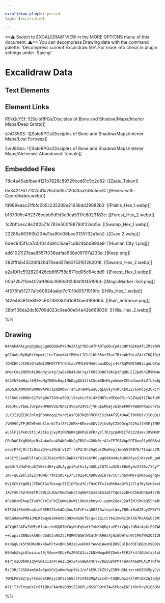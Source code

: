```yaml
---

excalidraw-plugin: parsed
tags: [excalidraw]

---
```

==⚠  Switch to EXCALIDRAW VIEW in the MORE OPTIONS menu of this document. ⚠== You can decompress Drawing data with the command palette: 'Decompress current Excalidraw file'. For more info check in plugin settings under 'Saving'


# Excalidraw Data

## Text Elements
## Element Links
R9kQcYEf: ![[SoloRPGs/Disciples of Bone and Shadow/Maps/Interior Maps/Deep Grotto]]

sihG35SS: ![[SoloRPGs/Disciples of Bone and Shadow/Maps/Interior Maps/Lost Fortress]]

5vrJ8Gdc: ![[SoloRPGs/Disciples of Bone and Shadow/Maps/Interior Maps/Alchemist Abandoned Temple]]

## Embedded Files
78c4a49abfbae4121b7826c89729ced81c9c2d82: [[Zaalu_Token]]

6e342f7677102c41a28cbb05c120d3aa2d8d5ec6: [[Hexes-with-Coordinates.webp]]

fd989eaac21fbfc0b5c235289e2193bdd29982b3: [[Plains_Hex_1.webp]]

b137005c492376ccbb9d9d3e9ea5317c8023183c: [[Forest_Hex_2.webp]]

1d2bffcecc8e21f2a71c782e500f88790f22eb5e: [[Swamp_Hex_1.webp]]

22285a663ff0b204d1ba90d06bee3135732a1eb2: [[Cave 2.webp]]

6de4945f1ca7d01044d91c16ae7cd924bbd893e9: [[Human City 1.png]]

ad61021127eaa8557f036eafaa538e09797a233e: [[Keep.png]]

282fffbb43326fd26d70eed27e63152f61282018: [[Swamp_Hex_2.webp]]

a2a10f1c592620426cb6f6758c871bd05d64cdd9: [[Forest_Hex_1.webp]]

00a72b7ffde407a1f86dc989b612d0df8f45199d: [[MagicMarker-3x3.png]]

4f576fa51277a1c60824aabd7cf019d0571918fe: [[Hills_Hex_1.webp]]

142e4e5913e8fe2c9073928d161d813ae3189d65: [[Ruin_entrance.png]]

38bf136da2dc18709d023c0ee00e64a42b669036: [[Hills_Hex_2.webp]]

%%
## Drawing
```compressed-json
N4KAkARALgngDgUwgLgAQQQDwMYEMA2AlgCYBOuA7hADTgQBuCpAzoQPYB2KqATLZMzYBXUtiRoIACyhQ4zZAHoFAc0JRJQgEYA6bGwC2CgF7N6hbEcK4OCtptbErHALRY8RMpWdx8Q1TdIEfARcZgRmBShcZQUebQBGAAYEmjoghH0EDihmbgBtcDBQMBKIEm4IAGtKgFl9fQAZAA0AaVSSyFhECsJ9aKR+UsxuZwAOeIBObQA2RIAWSem5gHYJ

gGZ4ubnByBgRiYnpmfjlhcT4nmX4tYBWbcLIChJ1bh55m+1RucTRieWb5bLaZAtY7KQIQjKaTceI3UbJA4bG5rRI3CbfHjTMHWZTBbiJMHMKCkNiVBAAYTY+DYpAqxOszDguEC2XapU0uGwlWUJKEHGIlOptIk9I4jOZWSgbMgADNCPh8ABlWB4iSSTkaQLSiBEklkgDqz0kMMJxNJCGVMFV6EEHm1vKhHHCuTQ8TBbCZ2DUe1diQJDwgvP5TuYL

tQHCECsJCAQxG4a2m139HQYTFYnG4sxuYMYLHYHAAcpwxDDpjx4vFRqMQWChHBiLgoLGYadvstEoC3uswYRmAARdJNuNoGUEMJgnnCOAASWIYbyAF0wZphPyAKLBTLZedLgNEDiVbgRqN7thc5toYlCBBguXBWcVaYINZzHgyoGApI8bALXA8UbYJomiotgFyJMQay4H+xCjMQNwINg0zasw7jiKgBQdGAboPFhDy7imhD8lgFS4AAgtqMrkJkD5

oMe+Cmo2QhhhAiD8oRyjatgJJwEekb4IUAC+gzFKU5QSNOlQACpzPqUDLEI2pdGhZR9MoAwBsMaDOG82joh2sxAqM0zAi+YI+qgzhLHEow3G8czTH8hyjDw2YBk8xAvGghzaDclbxGWazrA53xYgGkgQlCUquhW2gbEC1yHB2lzXNiHC4mhyalLq5qCjSdLkGKTIslKy6ctyQYClSeUigV4rFRR8pKiqynqtgmrqSm2UGkaJoBl1FrNRUtrlGCDq

SCGYbYSmHqct6MJ+qNq7EBNvEnp1MbDqgQU3JlkC5umXBoMiyw5mm+ZFhwJaun8iZfL5oUpnWDZDi2cy2dWEy/BcoIBr2A7BC9I5jjeAaTnWs47suS0bhkkqQ3uhGHrRfFgtS56bVeIMpneCA0egayjJoMrXNMDY8MQoHVokEzEIkPBrNgiQxn6CBLLgr6aMZEyJAmyGofkOFTR08R4T2RGaegZGJAAahRVG45tdEMVATEVKxjhpZx3GrfxJRCYU

ImQGJ6ANMsmhQNMNwAPKJIp8DKb0/TahL8TaHMEwuQ5qLGUsyxvK5KbmZZ/6xRcpy2UkCYrGC7meagdzaB2el3OWjkTAHpThZC0JHa7bz/gsKJrMsvy2Q9pQ4tau06maZK5cK6CinVkrahyXJg/y9f5QyRUt7ejWWtaUgaiIHVZbXCCGh5xquqaeoDVaynDXGi1+ONzq9dNnpzb61cVStyNrVlG2vLCyw/Sm+35jClanXmnAXVdvAdh27bF+XkBP

Y2F6oCcb08OnS27skg9n7IOH+o58DjlBryGcc58j4XZNDTccMEGo0RjrVGZ4yQY1INefu95NoQFJggd2b1iZ4GWLTJIWxiATHiKBaYuAEDLGwHQngcwgIwXWAgCYfMCBoQwsLHYuEOiIKNuLEipFEj4AgIJYSv0iEAAUoBrCtmwXAABVeIdtugSEdmpZ2rwjhfG+C+OE/weCYjMiMP2cxdLTA2AcX4ZZ7Ixx6l5I4r9ZiW38rZNYASwRZ0ijfZI8

J06JFuvTbmLlUrpXxHPHKVUG7QFqr3VkpV24VS7jVHuEoMkBjvE1ReFRWrtWQhPKecchYCAnoPJeVIRoBjGgfX+7pt6wHmnvJarSlZ9RPkdPSd8DrxjesM86xY0Kvi+JEhaAYv6A1/uHf8NwdqXC+KA/6CBFmQOgSmMGcD4YphXHyYgMMtw5DQQjA8mDTzo24JjAhCsSI8FwEkChaJMR2UxIBaYMpgRwmwNWeImhaY3GIEsNhdD+HWiESUGpoiSj

iLKJIiQZEdG3nlnjPpnUogq2YurdiWsPQ63kQbRRFRKjSzXAATSEA0AAElbXRDtVJj0gBLU42gOEAIcqcaspxAkBiDvCZYbt2zGXmAAzEJx3HT24N5DYKJz6W18r8OmQSIo51/jFH4SQS7/nppWDVAZK4ZUSXXZJ3dCr5JKgGNu5Ulo5Mbmk21DUFT1NKSPLUFrJ4eLaX1Opg0JDL3tMIR0G9Z4Bhml6Tpu9V7BkjeGFG/Sf4rHTnwAMV8MxoFfB

/VM99CyTPjMCWEvkUS1nrN/Taf8Fi2WRK+NEmzwGbV2VjUoByIZXOOcg2G25u2lH3EjZNR9IBoxwQ8vB7bZTymeRIOYMoAR/NwL5S4yw3mIR+BwqCoLWEynODTVEVx6GjBlOynU/M0BwqwiIkWYixbEGImi0iPA5a4GoorFNuLGIEqyBrDiYIuIksPrrMA+sSiGzKEQm49BSAAClRgAHEKYsp6Gyox0U1iJwWJcAJkSTgcPzSK24CQ1hWKsaiO4v

wL6lFjjPeOcQfijAJtEsjcwyM1PBNnKKqBmPaEBFR/yzl7KJgzpAM1CTA3z2dakvJ9VMmOtOTJpu6S7XYwHsG9AZTR4VPnlU+jnH+qepDY0lezTw3r1DJvUoMad6/zmSmfeSacXHx/gcCs+bs2HV4FscZD9i252Ms5S2ExK3PR/rW2ESx1hXHuARMBAMIHAwnLArtV7kUnPXCg/t6X0E3IkAAQjyHkRUVUABKSjEMRD7L2L0PhwioDYDKVAAAhTg

CBUDWGIKgRU6piBsAoAoGouA5AKGnNkJg7BSCoGG6N0i+A2oZF7FAVApEOT8na91ySGR6sLgXNqcdP9HmFNnXjCAmweCkIQGia4CBT0IG/Nzc+HtYL+XiDBa4zCNi/AhTcGFgicLOARXepFD6n2S1ImsN9H7bnfvxWrP9RLAPaxA2SiDFKJATCMPQSoMF9A1FQ/o9DYIJZA/8m7NjpwOHVl8ZmwOIwVijASKcCVS6IknTcv67yhwlgGQBU4jnKZg

naorK7Zj9lfILBssiG4+aJNoGrv1ZTrr5P2rKh3SqQprXNwKepj1mnh5tR076/T1nanz2MzaUzYa16tM47ZuN9numnN6V+1zm1uZ5r895t4nGvOPzQr8d2BNzicYWRF1sHZ3Z/Fl9XP6LbuBtpS1ONL6EMu9ouUcwdGCQNYPuZeKdTyzt/jeYkD5HsyxSumL8/5/wALAtBaiCFcwoV8MJJe9Cgtb2i1+qiiHcxodzpHfRQNP6EdsU1sj4Dw+0dFA

x43CY5JpwAEVl+aCoGCJSaGnYk5GBWD4iY83zGAYR0LwqGdXH44cAu0XX6ys5/KrycRLgANOBWQBx/NXcYVc/v2fwFiTCx6+amppRVy+rK5yZ9xq5ZJOpWq5I2qq567FJDzaY+pSbmim5Rq4oW4G6hqrwRpWZYE2YdLmRJDO6JqEHD7Rg/yBQEyeZnQ5qoAvijDe4B6ZgnCWzTDBZhbVqvR1rnDnxGRiZlAJbbJJZQLToQCdrwK5b2oZ6oKyEphD

qw6DrYJHaF4naEIVB+i4B+yaDLAygyiPpthvIyhGQUyfQTCcwXC0zEBmEyhvSTA0z/YCyYTA494ER94QBkRISYrvpD4ua1Jj4SCEqT4BhAY8So56wKIERELjYr7YBCAtDL6E7oAGLnqk7+T2KuJkYBLJR+huLn5aSBT2InBojsZlgpxcFxa0Zc5HAqpXCrDnw/Blxf4hLRSuyy5OQJSy4uQ8xxJgHoGWpa7wE65qbsjq7ZJwEuqQG66lBFKW6G7l

Im7+qGZBolImZ2j4GWaTTtKzSO5kEJrLTOZu4CADK8BwiBTe7cCrJn6XwMFFqXRoSwgnqFwOalDh41qR4lzpzVgALNqJatrJYwIp4yFp5QynLnIKHgnXLDqBEQCHa4L4KaFD4QCGqGEyhATsZkZ/LECYjEDtgbSXCsxIhviJiGrnCjAuFXpd6CweGiReFkRUl+Ew656j7w4hGI5hEpgRGkrRHkqxEVDLAcCJBlaSATCaJQ6b72zb6GK75aQuRTBl

hVjXCViYgHBjJFEWQlGxTUxogcZlE1GPBc4fC/F0zOTFxJimRhRao8YVjJClqfKy5cH0xcEDHmpDEUjTGyYIFQHHKTGwEjEzG+lzEzr64bFabernr9SYEBrYHmiLF4Hma25Jr24kFdJHGu6jo6jnHOS/CC6lBebcAiasEBa/wWL+R+jFw8GLKRbfAAiXA/AAliFAkSHJ7gxgmLgQlZZ9qXKKHZ75ZUF3IToF7Il66onvY8BEwyhiDYBAoPbxAyiv

JXDYAGrXZ+hmEfRl5WIICaDwTUmd5uHd73q96PoSzeGkSIaD7YqnE1zBHoChEAbhEo4z78no6CloowCaBlaaAABi5I+oqRKkO+GkIwKITONkbw8Inyr4mwNGuwYFFwPk6IaI6IFY7YBZxpj+W0YqPwuRwUxcO0mpQutpN8rshw6weR/wFwdwdxFcoBHp8Zwx1UwZYxrcAZSm3pKmbqBCyBLUUZumGBqxvqiZ1u2xduexsapB7xkATmlB8JYQbmt0

dFe0DxMIhwpZTx8YCYmIsFNZEeWwL8wWjidOokohOywJ+yqWnZ6ekJ2WfZMJShOeQ5ShahSJkhOMZ2RhlhIQnI5YmJM5iQe52A9M70EwC56woKeJziU5UpfUHe167hJ5nhZ5UissLJARt5RI95LEXJT5PJL5dEs+kGxsEATQNQDKEw0sRMbeAYW+ROIFKYpO5YcQFwZBzkZ8rYwhQcGwrsb06ctwxk/wtwnGdGCqHwb+5wlwn0kwKUNp3+0UyQsF

KIF2di58nG8uqAiuE8EBIZ4xkADqGuu1bFvFixqB0ZlSwlnpolWxyZBBux0a6Z8ayZFBYYCl5xhk1p9xharwRkmlT8mw6c7G1Mls+lXxhl7YVM9M8FIhWyFlbZIJHZWeB18hOWjlA5cJt5iJk6Y58xp2RCmg1w7YIE7s9MQIc5QENMNMawvCIQyIJwQKdM32DMB5iVx5oOp54O3h5I15n62Z2VHJD5eVxKkRr5YGMRokRCBY+ghASiCAbAiGkkQF

6RGG9mHwPMA1dMLRlwqyNiWkAmbsO0XweG9kf8cqccZGicCY6wImwKcIKlXG7RqAKwbs3Mx+eRWw6IMNm1210mXFKufpExMBnFQZPpJ1mhfFXqRuaBTFfq2FaxOBEZOoYld1OxZuEADu0l5Bxx8lWVuZL4X1hZalaA/4Fw/1gex00qTZ8yVatZyyn06afoce5l4heyHa1lyNEAmWZy9lndyhbJrl+eqASeKJZ2JcP47MEwuARMHIpCbV+hwWQKfw

ACYgH22AEwIVMEr67eAirhHQQO7NYAyKhEqVaKfYvNKhQRgtuVE++VpQvJUR4tApktFQZWEwlQy+2ANKa4MoytxOoFCpASPks1TR8IfKmFEAPVXK7sxN5Y5wkSJcRpEAY1aAgUukvwRkFwkFIWDtwuPGmI3KZa/w61/8mwSDPt4B/tsx+1XdHFncVDe17qkdaoAlKx8dIluBKdjmFmElj1+xWdmZJx/N5xDkHCSDRZroJc5d6lSwWwptMNnxfBHY

++cwpizZ8NbdkA0hnd3dUJaNXZsJFQRWJW5WlW1WtWhA9WzAjWzWbWTonW/IPWfWA2Q2I2EQ42TYpAU2M2bjCgA4CAcAqAiGJIMgbAe2B2blONHl+NFQ5GNkuAxkawhhQVdkxAIKuA3MtM0wmgMYSqAIZGbyu5298Vu9NJR5dJyVDJp9ksa4F9A948OVj5ItfJT975L9EgNKNKuAfYBYmAMAKR0peiaR/9TVYFfo3K58Im3MJweZetFk/4TOGwle

HsHGgU/k5t9GWw3KxkbwhFtwxDHCbR2qCwukHmlYWww1WwoNIB8SCulDod3FiBQdim9DDzAdoZEACxBu51gl3U7D11nDt13DKZlBaZ/DGZL1Odb1edP858yI9BP110plqlhabB0UdwFwOGCjtdBlbY7+VF6jrdkh2jA6KNdlvZfdzl8J2No50TWhEgJCZCNwFCuh1Cx+dCDC/kzCrC7CnCoK1GvCrNtJbh9JEi1T3hv5dTLlDT19TTU+otRVb5c+

H5NohAkgiGtwioiof9jVQwe+XKL+PxZR9CAIcz2kNkMwqwNFZGekxFtR2Fr4/GAUntaplxLB81TtL4CQZY/wqjlFrYcuDFkmsdx1qm7FwdrzLFYdYbp13zrDnpsZCdCZgLTSwL916dmdELwLr1l9OZbm7GFY1xqD/xWaDxaLvALkQeAUYNSjVwHCEqnG8egJiell7doJOjqNDlBjTlg5EAxjpW1IFWVWfjFjVjNjrW7WDj3WvWuA/Wg2s27jE2Xj

NIPjo2DQbARIqAv5NIxIzo4TeeI5qAx245xeEKX4FYxJUE0uBhPMT4uAo4K6BMCA1MTRf4AS0ZCVwrwsorKK4ruAV5GVN5/NeKqsnJt9zTj9Ak4A+E3hcAcAyo383AIk0A4UmQFQDYpAh4gwDAhACAFALWdDmuUbAAxBiRiWyBAIkaQMVNOE2PoMqH7aHcRyFS5DcNgBR1RzR3RwRxG0Ryko84HZRyIFxxkL+RpknUmffcJ5KLRxkAx0JdhaZUJ9

RzJ3R/J2SDdam5AJx6pxkGVjw6mdhzp9kLJ/oFbE9U7kZ9JyZ3R9u9kL+e+vKOZOXMpyJ/oHZ1AIqIQEYGhAmFZypzZxkNtpgFAPNpCN5giQgDKOMa57p/R1EKQKF9RwNuFLOyobF4F/oGuPyKRMlxQKl0QsyCSBvoUBl1AKZ7l8V5JDKRIBVBRyhCSAqE0OwYnF8J9KsMiDHuMNhw11SPgDStwNLgkCcKsElG1zRhAEYGwAYEh1mgQNePGLFL5B

7BMLPmV6Z/py7kmoGEtBRzyCQF5z568JlFIV48QMqAEzcdh/t8QDUGwI+tl9PcEK2W3adyQM6pBm1vgEQqQMoByAABTlgnS8Cyog/A/JA3AACU2oZWCAygkYzIFQv3AP9MBIvAFa6PaPEP0Pa3xnnnE85nUA+Y0LR8nz8ssPREXjmsaAkGWQT36huN2nRAotx7pQHA/hUT7oQgUA+4aEmMa3dgAAVghDkIqOz3AHdw9+z5oM9y2wjRXNgET4wJJN

N7IjT3VTVzaOkIr9fIBkxFAAYNV0M9S5E0DPL/MSSPR9r0T4wSPUoaEKFzr8r6ry01B60587OmGMAFBwJEAA
```
%%